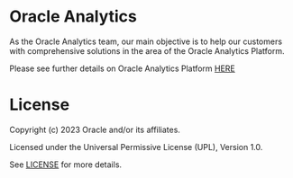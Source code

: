 # Oracle Analytics
 
As the Oracle Analytics team, our main objective is to help our customers with comprehensive solutions in the area of the Oracle Analytics Platform.

Please see further details on Oracle Analytics Platform [HERE](https://www.oracle.com/uk/business-analytics/analytics-platform/capabilities/)
 

# License

Copyright (c) 2023 Oracle and/or its affiliates.

Licensed under the Universal Permissive License (UPL), Version 1.0.

See [LICENSE](https://github.com/oracle-devrel/technology-engineering/blob/folder-structure/LICENSE) for more details.
